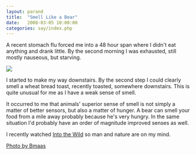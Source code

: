 ```yaml
---
layout: parand
title:  "Smell Like a Bear"
date:   2008-03-05 10:00:00
categories: say/index.php
---
```

A recent stomach flu forced me into a 48 hour span where I didn't eat anything and drank little. By the second morning I was exhausted, still mostly nauseous, but starving. 

![](http://farm1.static.flickr.com/134/385078772_e3fb6eaa13_m_d.jpg)

I started to make my way downstairs. By the second step I could clearly smell a wheat bread toast, recently toasted, somewhere downstairs. This is quite unusual for me as I have a weak sense of smell.

It occurred to me that animals' superior sense of smell is not simply a matter of better sensors, but also a matter of hunger. A bear can smell your food from a mile away probably because he's very hungry. In the same situation I'd probably have an order of magnitude improved senses as well. 

I recently watched [Into the Wild](http://imdb.com/title/tt0758758/) so man and nature are on my mind.

[Photo by Bmaas](http://flickr.com/photos/bmaas/385078772/)
